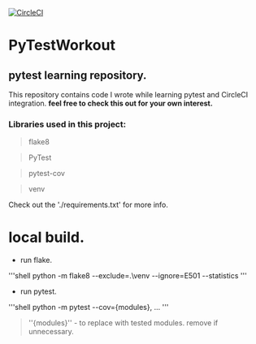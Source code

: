[![CircleCI](https://circleci.com/gh/aguilarjose11/PyTestWorkout/tree/master.svg?style=svg)](https://circleci.com/gh/aguilarjose11/PyTestWorkout/tree/master)

PyTestWorkout
==============

pytest learning repository.
----------------------------

This repository contains code I wrote while learning pytest and CircleCI integration. __feel free to check this out for your own interest.__

### Libraries used in this project:

> flake8

> PyTest

> pytest-cov

> venv

Check out the './requirements.txt' for more info.

# local build.

* run flake.

'''shell
python -m flake8 --exclude=.\venv --ignore=E501 --statistics
'''

* run pytest.

'''shell
python -m pytest --cov={modules}, ...
'''
> ''{modules}'' - to replace with tested modules. remove if unnecessary.
